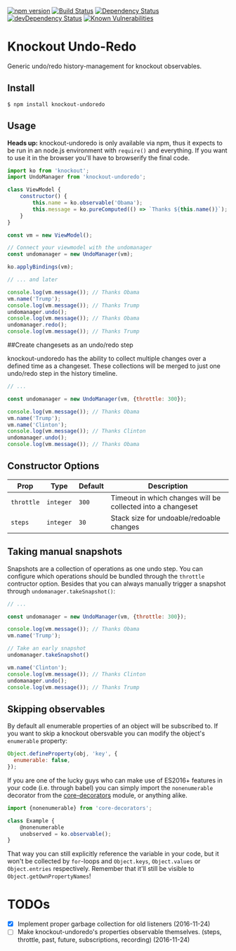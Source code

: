 [![npm version](https://badge.fury.io/js/knockout-undoredo.svg)](http://badge.fury.io/js/knockout-undoredo)
[![Build Status](https://travis-ci.org/krnlde/knockout-undoredo.svg?branch=master)](https://travis-ci.org/krnlde/knockout-undoredo)
[![Dependency Status](https://david-dm.org/krnlde/knockout-undoredo.svg)](https://david-dm.org/krnlde/knockout-undoredo)
[![devDependency Status](https://david-dm.org/krnlde/knockout-undoredo/dev-status.svg)](https://david-dm.org/krnlde/knockout-undoredo#info=devDependencies)
[![Known Vulnerabilities](https://snyk.io/test/github/krnlde/knockout-undoredo/badge.svg)](https://snyk.io/test/github/krnlde/knockout-undoredo)

# Knockout Undo-Redo
Generic undo/redo history-management for knockout observables.


## Install

`$ npm install knockout-undoredo`


## Usage

**Heads up:** knockout-undoredo is only available via npm, thus it expects to be run in an node.js environment with `require()` and everything. If you want to use it in the browser you'll have to browserify the final code.

```js
import ko from 'knockout';
import UndoManager from 'knockout-undoredo';

class ViewModel {
    constructor() {
        this.name = ko.observable('Obama');
        this.message = ko.pureComputed(() => `Thanks ${this.name()}`);
    }
}

const vm = new ViewModel();

// Connect your viewmodel with the undomanager
const undomanager = new UndoManager(vm);

ko.applyBindings(vm);

// ... and later

console.log(vm.message()); // Thanks Obama
vm.name('Trump');
console.log(vm.message()); // Thanks Trump
undomanager.undo();
console.log(vm.message()); // Thanks Obama
undomanager.redo();
console.log(vm.message()); // Thanks Trump
```

##Create changesets as an undo/redo step

knockout-undoredo has the ability to collect multiple changes over a defined time as a changeset. These collections will be merged to just one undo/redo step in the history timeline.

```js
// ...

const undomanager = new UndoManager(vm, {throttle: 300});

console.log(vm.message()); // Thanks Obama
vm.name('Trump');
vm.name('Clinton');
console.log(vm.message()); // Thanks Clinton
undomanager.undo();
console.log(vm.message()); // Thanks Obama
```


## Constructor Options

| Prop       | Type                 | Default | Description |
| ---------- | -------------------- | ------- |------------ |
| `throttle` | <code>integer</code> | `300`   | Timeout in which changes will be collected into a changeset |
| `steps`    | <code>integer</code> | `30`    | Stack size for undoable/redoable changes |

## Taking manual snapshots

Snapshots are a collection of operations as one undo step. You can configure which operations should be bundled through the `throttle` contructor option. Besides that you can always manually trigger a snapshot through `undomanager.takeSnapshot()`:

```js
// ...

const undomanager = new UndoManager(vm, {throttle: 300});

console.log(vm.message()); // Thanks Obama
vm.name('Trump');

// Take an early snapshot
undomanager.takeSnapshot()

vm.name('Clinton');
console.log(vm.message()); // Thanks Clinton
undomanager.undo();
console.log(vm.message()); // Thanks Trump
```

## Skipping observables

By default all enumerable properties of an object will be subscribed to. If you want to skip a knockout obersvable you can modify the object's `enumerable` property:

```javascript
Object.defineProperty(obj, 'key', {
  enumerable: false,
});
```

If you are one of the lucky guys who can make use of ES2016+ features in your code (i.e. through babel) you can simply import the `nonenumerable` decorator from the [core-decorators](jayphelps/core-decorators.js) module, or anything alike.

```javascript
import {nonenumerable} from 'core-decorators';

class Example {
    @nonenumerable
    unobserved = ko.observable();
}
```

That way you can still explicitly reference the variable in your code, but it won't be collected by `for`-loops and `Object.keys`, `Object.values` or `Object.entries` respectively. Remember that it'll still be visible to `Object.getOwnPropertyNames`!


# TODOs
* [x] Implement proper garbage collection for old listeners (2016-11-24)
* [ ] Make knockout-undoredo's properties observable themselves. (steps, throttle, past, future, subscriptions, recording) (2016-11-24)
